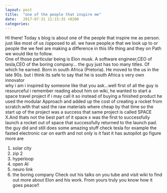 ```yaml
---
layout: post
title:  "one of the people that inspire me"
date:   2017-07-31 11:15:35 +0200
categories: 
---
```

HI there! 
Today s blog is about one of the people that inspire me as person.
just like most of us /opposed to all. we have people;e that we look up to
or people the we feel are making a difference in this life thing and they on 
Path we would like to follow.
<br>
One of those particular being is Elon musk.
A software engineer,CEO of tesla,CEO of the boring company... the guy just has too many titles.
Of which he earned. Born in south Africa (Pretoria). He moved to the us in the late 90s.
but i think its safe to say that he is south Africa  s very own innovator 
<br>
why i am i inspired by someone like that you ask...well first of all the guy is resourceful 
i remember reading about him on wiki, he wanted to start a space travel  project if i may call it
so instead of buying a finished product he used the modular Approach and added up the cost of creating 
a rocket from scratch.with that said the raw materials where cheap by that time so the start up of the 
project was a success that same project is called SPACE X.And thats not the best part of it space x was the 
first to successfully launch a rocket out of space that successfully returned to the launch pad. the guy did and still does 
some amazing stuff check tesla for example the fasted electronic car on earth and not only is it fast it has autopilot go figure
more are 
1. solar city
2. zip 2
3. hyperloop
4. open AI
5. neuro link
6. the boring company 
Check out his talks on you tube and visit wiki to find out more about Elon and his work.
From yours truly you know how it goes peace!! 
